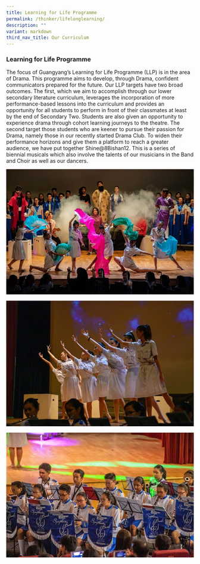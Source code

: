 ```yaml
---
title: Learning for Life Programme
permalink: /thinker/lifelonglearning/
description: ""
variant: markdown
third_nav_title: Our Curriculum
---
```

### Learning for Life Programme

The focus of Guangyang’s Learning for Life Programme (LLP) is in the area of Drama. This programme aims to develop, through Drama, confident communicators prepared for the future. Our LLP targets have two broad outcomes. The first, which we aim to accomplish through our lower secondary literature curriculum, leverages the incorporation of more performance-based lessons into the curriculum and provides an opportunity for all students to perform in front of their classmates at least by the end of Secondary Two. Students are also given an opportunity to experience drama through cohort learning journeys to the theatre. The second target those students who are keener to pursue their passion for Drama, namely those in our recently started Drama Club. To widen their performance horizons and give them a platform to reach a greater audience, we have put together Shine@8Bishan12. This is a series of biennial musicals which also involve the talents of our musicians in the Band and Choir as well as our dancers.

![](/images/Student%20Thinker/LLP-1.jpeg)

![](/images/Student%20Thinker/LLP-2.jpeg)

![](/images/Student%20Thinker/LLP-3.jpeg)